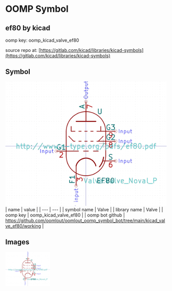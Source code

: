 # OOMP Symbol  
## ef80  by kicad  
  
oomp key: oomp_kicad_valve_ef80  
  
source repo at: [https://gitlab.com/kicad/libraries/kicad-symbols](https://gitlab.com/kicad/libraries/kicad-symbols)  
## Symbol  
  
[![working.png](working_600.png)](working.png)  
| name | value | 
| --- | --- | 
| symbol name | Valve | 
| library name | Valve | 
| oomp key | oomp_kicad_valve_ef80 | 
| oomp bot github | https://github.com/oomlout/oomlout_oomp_symbol_bot/tree/main/kicad_valve_ef80/working | 
## Images  
  
[![working.png](working_140.png)](working.png)  
